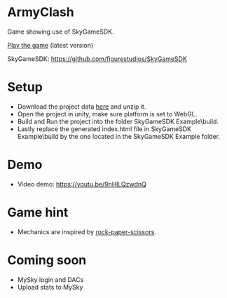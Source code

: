 # ArmyClash
Game showing use of SkyGameSDK.

[Play the game](https://0000shc1mabvf9gtq6ahm3r7o5st7mtltfu4qrvrosgutn56md8b5b8.siasky.net/) (latest version)

SkyGameSDK: https://github.com/figurestudios/SkyGameSDK

# Setup
- Download the project data [here](https://siasky.net/CACVYjn9O3FclEcMnlLozdbhl3umCIqSGp17cXAokysAww) and unzip it.
- Open the project in unity, make sure platform is set to WebGL.
- Build and Run the project into the folder SkyGameSDK Example\build.
- Lastly replace the generated index.html file in SkyGameSDK Example\build by the one located in the SkyGameSDK Example folder.

# Demo
- Video demo: https://youtu.be/9nHlLQzwdnQ

# Game hint
- Mechanics are inspired by [rock-paper-scissors](https://ibb.co/VSp2Xcq).

# Coming soon
- MySky login and DACs
- Upload stats to MySky
